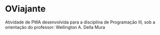 # OViajante
Atividade de PWA desenvolvida para a disciplina de Programação III, sob a orientação do professor: Wellington A. Della Mura
